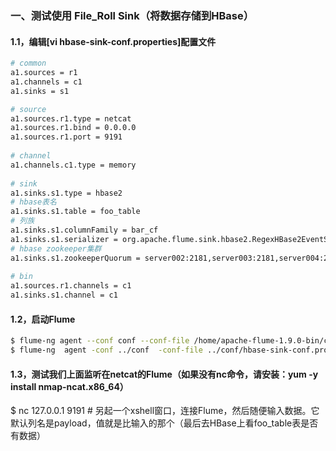 ### 一、测试使用 File_Roll Sink（将数据存储到HBase）
#### 1.1，编辑[vi hbase-sink-conf.properties]配置文件
```bash
# common
a1.sources = r1
a1.channels = c1
a1.sinks = s1

# source
a1.sources.r1.type = netcat
a1.sources.r1.bind = 0.0.0.0
a1.sources.r1.port = 9191
  
# channel
a1.channels.c1.type = memory
  
# sink
a1.sinks.s1.type = hbase2
# hbase表名
a1.sinks.s1.table = foo_table
# 列族
a1.sinks.s1.columnFamily = bar_cf
a1.sinks.s1.serializer = org.apache.flume.sink.hbase2.RegexHBase2EventSerializer
# hbase zookeeper集群
a1.sinks.s1.zookeeperQuorum = server002:2181,server003:2181,server004:2181
  
# bin
a1.sources.r1.channels = c1
a1.sinks.s1.channel = c1
```

#### 1.2，启动Flume
```bash
$ flume-ng agent --conf conf --conf-file /home/apache-flume-1.9.0-bin/conf/hbase-sink-conf.properties --name a1 -Dflume.root.logger=INFO,console  # linux使用
$ flume-ng  agent -conf ../conf  -conf-file ../conf/hbase-sink-conf.properties -name a1 -property flume.root.logger=INFO,console                  # windows使用
```

#### 1.3，测试我们上面监听在netcat的Flume（如果没有nc命令，请安装：yum -y install nmap-ncat.x86_64）
$ nc 127.0.0.1 9191              # 另起一个xshell窗口，连接Flume，然后随便输入数据。它默认列名是payload，值就是比输入的那个（最后去HBase上看foo_table表是否有数据）
```